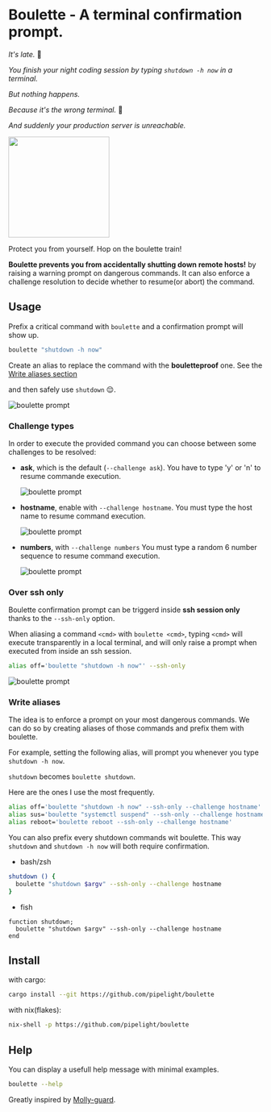 # Boulette - A terminal confirmation prompt.

_It's late._ 🥱

_You finish your night coding session by typing `shutdown -h now` in a terminal._

_But nothing happens._

_Because it's the wrong terminal._ 🥹

_And suddenly your production server is unreachable._

<img src="https://github.com/pipelight/boulette/blob/main/public/images/oh_la_boulette.jpg" width="200">

Protect you from yourself.
Hop on the boulette train!

**Boulette prevents you from accidentally shutting down remote hosts!**
by raising a warning prompt on dangerous commands.
It can also enforce a challenge resolution to decide whether to resume(or abort) the command.

## Usage

Prefix a critical command with `boulette` and a confirmation prompt will show up.

```sh
boulette "shutdown -h now"
```

Create an alias to replace the command with the **bouletteproof** one.
See the [Write aliases section](#write-aliases)

and then safely use `shutdown` 😌.

![boulette prompt](https://github.com/pipelight/boulette/blob/main/public/images/example_shutdown.png)

### Challenge types

In order to execute the provided command you can choose between some challenges to be resolved:

- **ask**, which is the default (`--challenge ask`). You have to type 'y' or 'n' to resume commande execution.

  ![boulette prompt](https://github.com/pipelight/boulette/blob/main/public/images/ask_challenge.png)

- **hostname**, enable with `--challenge hostname`. You must type the host name to resume command execution.

  ![boulette prompt](https://github.com/pipelight/boulette/blob/main/public/images/hostname_challenge.png)

- **numbers**, with `--challenge numbers` You must type a random 6 number sequence to resume command execution.

  ![boulette prompt](https://github.com/pipelight/boulette/blob/main/public/images/numbers_challenge.png)

### Over ssh only

Boulette confirmation prompt can be triggerd inside **ssh session only** thanks to the `--ssh-only` option.

When aliasing a command `<cmd>` with `boulette <cmd>`, typing `<cmd>` will execute transparently in a local terminal,
and will only raise a prompt when executed from inside an ssh session.

```sh
alias off='boulette "shutdown -h now"' --ssh-only
```

![boulette prompt](https://github.com/pipelight/boulette/blob/main/public/images/example_ssh.png)

### Write aliases

The idea is to enforce a prompt on your most dangerous commands.
We can do so by creating aliases of those commands and prefix them with boulette.

For example, setting the following alias, will prompt you whenever you type `shutdown -h now`.

`shutdown` becomes `boulette shutdown`.

Here are the ones I use the most frequently.

```sh
alias off='boulette "shutdown -h now" --ssh-only --challenge hostname'
alias sus='boulette "systemctl suspend" --ssh-only --challenge hostname'
alias reboot='boulette reboot --ssh-only --challenge hostname'
```

You can also prefix every shutdown commands wit boulette.
This way `shutdown` and `shutdown -h now` will both require confirmation.

- bash/zsh

```sh
shutdown () {
  boulette "shutdown $argv" --ssh-only --challenge hostname
}
```

- fish

```fish
function shutdown;
  boulette "shutdown $argv" --ssh-only --challenge hostname
end
```

## Install

with cargo:

```sh
cargo install --git https://github.com/pipelight/boulette

```

with nix(flakes):

```sh
nix-shell -p https://github.com/pipelight/boulette

```

## Help

You can display a usefull help message with minimal examples.

```sh
boulette --help
```

Greatly inspired by [Molly-guard](https://salsa.debian.org/debian/molly-guard).
